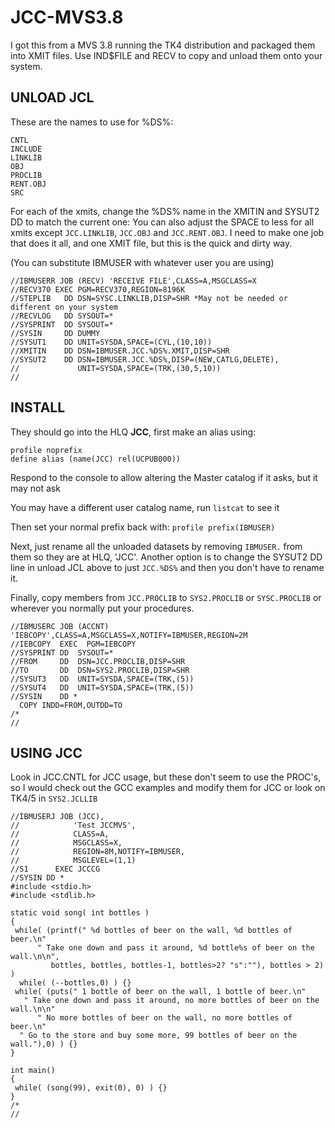 # JCC-MVS3.8

I got this from a MVS 3.8 running the TK4 distribution and packaged them into XMIT files.
Use IND$FILE and RECV to copy and unload them onto your system.

## UNLOAD JCL
These are the names to use for %DS%:
```
CNTL
INCLUDE
LINKLIB
OBJ
PROCLIB
RENT.OBJ
SRC
```

For each of the xmits, change the %DS% name in the XMITIN and SYSUT2 DD to match the current one:
You can also adjust the SPACE to less for all xmits except `JCC.LINKLIB`, `JCC.OBJ` and `JCC.RENT.OBJ`.
I need to make one job that does it all, and one XMIT file, but this is the quick and dirty way.

(You can substitute IBMUSER with whatever user you are using)
```jcl
//IBMUSERR JOB (RECV) 'RECEIVE FILE',CLASS=A,MSGCLASS=X              
//RECV370 EXEC PGM=RECV370,REGION=8196K                   
//STEPLIB   DD DSN=SYSC.LINKLIB,DISP=SHR *May not be needed or different on your system                
//RECVLOG   DD SYSOUT=*                                     
//SYSPRINT  DD SYSOUT=*                                     
//SYSIN     DD DUMMY                                        
//SYSUT1    DD UNIT=SYSDA,SPACE=(CYL,(10,10))               
//XMITIN    DD DSN=IBMUSER.JCC.%DS%.XMIT,DISP=SHR               
//SYSUT2    DD DSN=IBMUSER.JCC.%DS%,DISP=(NEW,CATLG,DELETE),
//             UNIT=SYSDA,SPACE=(TRK,(30,5,10))             
//
```
## INSTALL

They should go into the HLQ **JCC**, first make an alias using:

```
profile noprefix
define alias (name(JCC) rel(UCPUB000))
```
Respond to the console to allow altering the Master catalog if it asks, but it may not ask

You may have a different user catalog name, run `listcat` to see it

Then set your normal prefix back with: `profile prefix(IBMUSER)`

Next, just rename all the unloaded datasets by removing `IBMUSER.` from them so they are at HLQ, 'JCC'.
Another option is to change the SYSUT2 DD line in unload JCL above to just `JCC.%DS%` and then you don't have to
rename it.

Finally, copy members from `JCC.PROCLIB` to `SYS2.PROCLIB` or `SYSC.PROCLIB` or wherever you normally put your procedures.
```jcl
//IBMUSERC JOB (ACCNT) 'IEBCOPY',CLASS=A,MSGCLASS=X,NOTIFY=IBMUSER,REGION=2M 
//IEBCOPY  EXEC  PGM=IEBCOPY                                       
//SYSPRINT DD  SYSOUT=*                                            
//FROM     DD  DSN=JCC.PROCLIB,DISP=SHR                      
//TO       DD  DSN=SYS2.PROCLIB,DISP=SHR                            
//SYSUT3   DD  UNIT=SYSDA,SPACE=(TRK,(5))                          
//SYSUT4   DD  UNIT=SYSDA,SPACE=(TRK,(5))                          
//SYSIN    DD *                                                    
  COPY INDD=FROM,OUTDD=TO                                          
/*                                                                 
//                                                                 
```
## USING JCC
Look in JCC.CNTL for JCC usage, but these don't seem to use the PROC's, so I would check
out the GCC examples and modify them for JCC or look on TK4/5 in `SYS2.JCLLIB`
```jcl
//IBMUSERJ JOB (JCC),                                                        
//            'Test JCCMVS',                                                    
//            CLASS=A,                                                          
//            MSGCLASS=X,                                                       
//            REGION=8M,NOTIFY=IBMUSER,                                    
//            MSGLEVEL=(1,1)                                                    
//S1      EXEC JCCCG                          
//SYSIN DD *                                                                    
#include <stdio.h>                                                              
#include <stdlib.h>                                                             
                                                                                
static void song( int bottles )                                                 
{                                                                               
 while( (printf(" %d bottles of beer on the wall, %d bottles of beer.\n"        
      " Take one down and pass it around, %d bottle%s of beer on the wall.\n\n",
         bottles, bottles, bottles-1, bottles>2? "s":""), bottles > 2) )        
  while( (--bottles,0) ) {}                                                     
 while( (puts(" 1 bottle of beer on the wall, 1 bottle of beer.\n"              
   " Take one down and pass it around, no more bottles of beer on the wall.\n\n"
      " No more bottles of beer on the wall, no more bottles of beer.\n"        
  " Go to the store and buy some more, 99 bottles of beer on the wall."),0) ) {}
}                                                                               
                                                                                
int main()                                                                      
{                                                                               
 while( (song(99), exit(0), 0) ) {}                                             
}                                                                               
/*                                                                              
//
```
